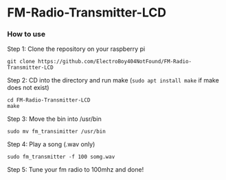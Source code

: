 # FM-Radio-Transmitter-LCD

### How to use
Step 1: Clone the repository on your raspberry pi
```
git clone https://github.com/ElectroBoy404NotFound/FM-Radio-Transmitter-LCD
```
Step 2: CD into the directory and run make (`sudo apt install make` if make does not exist)
```
cd FM-Radio-Transmitter-LCD
make
```
Step 3: Move the bin into /usr/bin
```
sudo mv fm_transimitter /usr/bin
```
Step 4: Play a song (.wav only)
```
sudo fm_transmitter -f 100 somg.wav
```
Step 5: Tune your fm radio to 100mhz and done!
